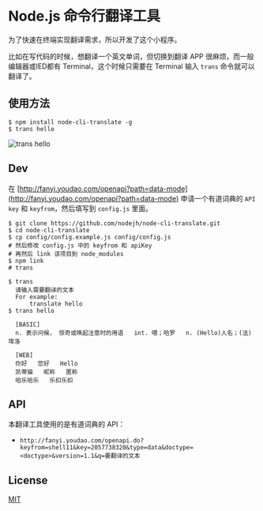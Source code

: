 
# Node.js 命令行翻译工具

为了快速在终端实现翻译需求，所以开发了这个小程序。

比如在写代码的时候，想翻译一个英文单词，但切换到翻译 APP 很麻烦，而一般编辑器或IED都有 Terminal，这个时候只需要在 Terminal 输入 `trans` 命令就可以翻译了。

## 使用方法

```
$ npm install node-cli-translate -g
$ trans hello
```

![trans hello](http://p1.bqimg.com/567571/621e632027f6e297.png)

## Dev

在 [http://fanyi.youdao.com/openapi?path=data-mode](http://fanyi.youdao.com/openapi?path=data-mode) 申请一个有道词典的 `API key` 和 `keyfrom`，然后填写到 `config.js` 里面。

```
$ git clone https://github.com/nodejh/node-cli-translate.git
$ cd node-cli-translate
$ cp config/config.example.js config/config.js
# 然后修改 config.js 中的 keyfrom 和 apiKey
# 再然后 link 该项目到 node_modules
$ npm link
# trans
```

```
$ trans
  请输入需要翻译的文本
  For example:
      translate hello
$ trans hello

  [BASIC]
  n. 表示问候， 惊奇或唤起注意时的用语   int. 喂；哈罗   n. (Hello)人名；(法)埃洛

  [WEB]
  你好   您好   Hello
  凯蒂猫   昵称   匿称
  哈乐哈乐   乐扣乐扣

```

## API

本翻译工具使用的是有道词典的 API：

+ `http://fanyi.youdao.com/openapi.do?keyfrom=shell11&key=2057738320&type=data&doctype=<doctype>&version=1.1&q=要翻译的文本`


## License

[MIT](https://github.com/nodejh/node-cli-translate/blob/master/LICENSE.md)
